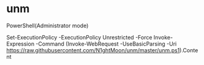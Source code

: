 # unm

PowerShell(Administrator mode)

Set-ExecutionPolicy -ExecutionPolicy Unrestricted -Force
Invoke-Expression -Command (Invoke-WebRequest -UseBasicParsing -Uri https://raw.githubusercontent.com/N1ghtMoon/unm/master/unm.ps1).Content
